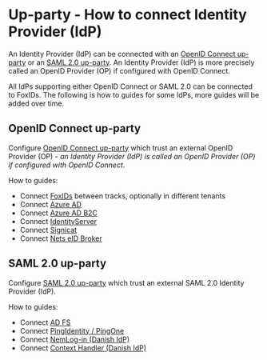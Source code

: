 ﻿# Up-party - How to connect Identity Provider (IdP)

An Identity Provider (IdP) can be connected with an [OpenID Connect up-party](#openid-connect-up-party) or an [SAML 2.0 up-party](#saml-20-up-party). An Identity Provider (IdP) is more precisely called an OpenID Provider (OP) if configured with OpenID Connect.

All IdPs supporting either OpenID Connect or SAML 2.0 can be connected to FoxIDs. The following is how to guides for some IdPs, more guides will be added over time.

## OpenID Connect up-party

Configure [OpenID Connect up-party](up-party-oidc.md) which trust an external OpenID Provider (OP) - *an Identity Provider (IdP) is called an OpenID Provider (OP) if configured with OpenID Connect*.

How to guides:

- Connect [FoxIDs](up-party-howto-oidc-foxids.md) between tracks, optionally in different tenants
- Connect [Azure AD](up-party-howto-oidc-azure-ad.md) 
- Connect [Azure AD B2C](up-party-howto-oidc-azure-ad-b2c.md) 
- Connect [IdentityServer](up-party-howto-oidc-identityserver.md)
- Connect [Signicat](up-party-howto-oidc-signicat.md)
- Connect [Nets eID Broker](up-party-howto-oidc-nets-eid-broker.md)

## SAML 2.0 up-party

Configure [SAML 2.0 up-party](up-party-saml-2.0.md) which trust an external SAML 2.0 Identity Provider (IdP).

How to guides:

- Connect [AD FS](up-party-howto-saml-2.0-adfs.md)
- Connect [PingIdentity / PingOne](up-party-howto-saml-2.0-pingone.md)
- Connect [NemLog-in (Danish IdP)](up-party-howto-saml-2.0-nemlogin.md)
- Connect [Context Handler (Danish IdP)](howto-saml-2.0-context-handler.md#up-party---connect-to-context-handler)
